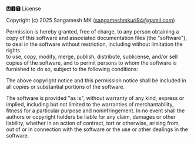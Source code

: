 🅼︎🅸︎🆃︎ License

Copyright (c) 2025 Sangamesh MK (sangameshmkuri94@gamil.com)

Permission is hereby granted, free of charge, to any person obtaining a copy
of this software and associated documentation files (the "software"), to deal
in the software without restriction, including without limitation the rights  
to use, copy, modify, merge, publish, distribute, sublicense, and/or sell      
copies of the software, and to permit persons to whom the software is          
furnished to do so, subject to the following conditions:                       

The above copyright notice and this permission notice shall be included in all 
copies or substantial portions of the software.                                

The software is provided "as is", without warranty of any kind, express or     
implied, including but not limited to the warranties of merchantability,       
fitness for a particular purpose and noninfringement. In no event shall the    
authors or copyright holders be liable for any claim, damages or other         
liability, whether in an action of contract, tort or otherwise, arising from,  
out of or in connection with the software or the use or other dealings in the  
software.
